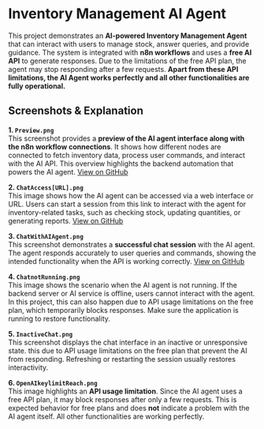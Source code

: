 # Inventory Management AI Agent

This project demonstrates an **AI-powered Inventory Management Agent** that can interact with users to manage stock, answer queries, and provide guidance. The system is integrated with **n8n workflows** and uses a **free AI API** to generate responses. Due to the limitations of the free API plan, the agent may stop responding after a few requests. **Apart from these API limitations, the AI Agent works perfectly and all other functionalities are fully operational.**

## Screenshots & Explanation

**1. `Preview.png`**  
This screenshot provides a **preview of the AI agent interface along with the n8n workflow connections**. It shows how different nodes are connected to fetch inventory data, process user commands, and interact with the AI API. This overview highlights the backend automation that powers the AI agent. [View on GitHub](Inventry_Management_AI_Agent/images/Preview.png)

**2. `ChatAccess[URL].png`**  
This image shows how the AI agent can be accessed via a web interface or URL. Users can start a session from this link to interact with the agent for inventory-related tasks, such as checking stock, updating quantities, or generating reports. [View on GitHub](Inventry_Management_AI_Agent/images/ChatAccess[URL].png)

**3. `ChatWithAIAgent.png`**  
This screenshot demonstrates a **successful chat session** with the AI agent. The agent responds accurately to user queries and commands, showing the intended functionality when the API is working correctly. [View on GitHub]()

**4. `ChatnotRunning.png`**  
This image shows the scenario when the AI agent is not running. If the backend server or AI service is offline, users cannot interact with the agent. In this project, this can also happen due to API usage limitations on the free plan, which temporarily blocks responses. Make sure the application is running to restore functionality.

**5. `InactiveChat.png`**  
This screenshot displays the chat interface in an inactive or unresponsive state. this due to API usage limitations on the free plan that prevent the AI from responding. Refreshing or restarting the session usually restores interactivity.

**6. `OpenAIkeylimitReach.png`**  
This image highlights an **API usage limitation**. Since the AI agent uses a free API plan, it may block responses after only a few requests. This is expected behavior for free plans and does **not** indicate a problem with the AI agent itself. All other functionalities are working perfectly.

